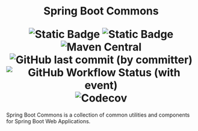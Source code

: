 <h1 align="center">
    <p>Spring Boot Commons</p>
    <img alt="Static Badge" src="https://img.shields.io/badge/license-MIT-red">
    <img alt="Static Badge" src="https://img.shields.io/badge/Tested on OpenJDK-8/11/17-blue">
    <img alt="Maven Central" src="https://img.shields.io/maven-central/v/io.github.awesome-java-web/spring-boot-commons?color=blue">
    <img alt="GitHub last commit (by committer)" src="https://img.shields.io/github/last-commit/awesome-java-web/spring-boot-commons?color=blue">
    <img alt="GitHub Workflow Status (with event)" src="https://img.shields.io/github/actions/workflow/status/awesome-java-web/spring-boot-commons/maven.yml">
    <img alt="Codecov" src="https://img.shields.io/codecov/c/github/awesome-java-web/spring-boot-commons?color=brightgreen">
</h1>

Spring Boot Commons is a collection of common utilities and components for Spring Boot Web Applications.